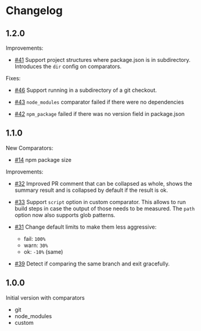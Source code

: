 # Changelog

## 1.2.0

Improvements:

- [#41](https://github.com/adobe/sizewatcher/issues/41) Support project structures where package.json is in subdirectory. Introduces the `dir` config on comparators.

Fixes:

- [#46](https://github.com/adobe/sizewatcher/issues/46) Support running in a subdirectory of a git checkout.

- [#43](https://github.com/adobe/sizewatcher/issues/43) `node_modules` comparator failed if there were no dependencies

- [#42](https://github.com/adobe/sizewatcher/issues/42) `npm_package` failed if there was no version field in package.json

## 1.1.0

New Comparators:

- [#14](https://github.com/adobe/sizewatcher/issues/14) npm package size

Improvements:

- [#32](https://github.com/adobe/sizewatcher/issues/32) Improved PR comment that can be collapsed as whole, shows the summary result and is collapsed by default if the result is ok.

- [#33](https://github.com/adobe/sizewatcher/issues/33) Support `script` option in custom comparator. This allows to run build steps in case the output of those needs to be measured. The `path` option now also supports glob patterns.


- [#31](https://github.com/adobe/sizewatcher/issues/31) Change default limits to make them less aggressive:
  - fail: `100%`
  - warn: `30%`
  - ok: `-10%` (same)

- [#39](https://github.com/adobe/sizewatcher/issues/39) Detect if comparing the same branch and exit gracefully.


## 1.0.0

Initial version with comparators

- git
- node_modules
- custom